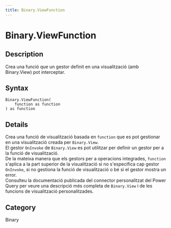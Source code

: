 ```yaml
---
title: Binary.ViewFunction
---
```


# Binary.ViewFunction


## Description

Crea una funció que un gestor definit en una visualització (amb Binary.View) pot interceptar.


## Syntax

```powerquery
Binary.ViewFunction(
    function as function
) as function
```


## Details

Crea una funció de visualització basada en <code>function</code> que es pot gestionar en una visualització creada per <code>Binary.View</code>.<br />El gestor <code>OnInvoke</code> de <code>Binary.View</code> es pot utilitzar per definir un gestor per a la funció de visualització.<br />De la mateixa manera que els gestors per a operacions integrades, <code>function</code> s'aplica a la part superior de la visualització si no s'especifica cap gestor <code>OnInvoke</code>, si no gestiona la funció de visualització o bé si el gestor mostra un error.<br />Consulteu la documentació publicada del connector personalitzat del Power Query per veure una descripció més completa de <code>Binary.View</code> i de les funcions de visualització personalitzades.<br />



## Category
Binary
